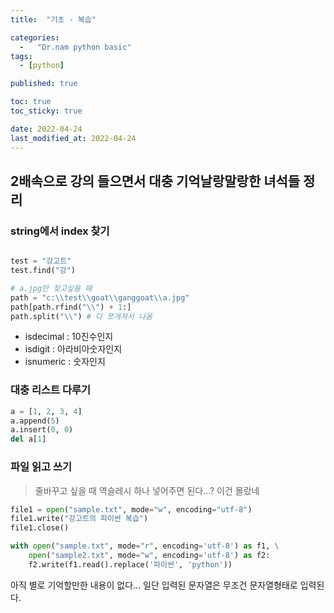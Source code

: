 ```yaml
---
title:  "기초 - 복습"

categories:
  -   "Dr.nam python basic"
tags:
  - [python]

published: true

toc: true
toc_sticky: true

date: 2022-04-24
last_modified_at: 2022-04-24
---
```


## 2배속으로 강의 들으면서 대충 기억날랑말랑한 녀석들 정리

### string에서 index 찾기
```python

test = "강고트"
test.find("강")

# a.jpg만 찾고싶을 때
path = "c:\\test\\goat\\ganggoat\\a.jpg"
path[path.rfind("\\") + 1:]
path.split("\\") # 다 쪼개져서 나옴
```

- isdecimal : 10진수인지 
- isdigit : 아라비아숫자인지 
- isnumeric : 숫자인지 

### 대충 리스트 다루기
```python
a = [1, 2, 3, 4]
a.append(5)
a.insert(0, 0)
del a[1]
```

### 파일 읽고 쓰기
> 줄바꾸고 싶을 때 역슬레시 하나 넣어주면 된다...? 이건 몰랐네
```python
file1 = open("sample.txt", mode="w", encoding="utf-8")
file1.write("강고트의 파이썬 복습")
file1.close()

with open("sample.txt", mode="r", encoding='utf-8') as f1, \
    open("sample2.txt", mode="w", encoding='utf-8') as f2:
    f2.write(f1.read().replace('파이썬', 'python'))
```

아직 별로 기억할만한 내용이 없다... 
일단 입력된 문자열은 무조건 문자열형태로 입력된다. 